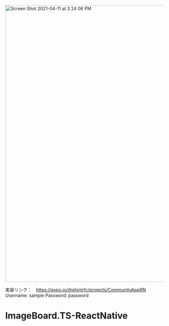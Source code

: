 <img width="879" alt="Screen Shot 2021-04-11 at 3 24 06 PM" src="https://user-images.githubusercontent.com/64461352/114297163-06ada480-9aea-11eb-8618-5e319a5bb827.png">


実装リンク：　https://expo.io/@shintrfc/projects/CommunityAppRN
<br>
Username: sample
Password: password

# ImageBoard.TS-ReactNative
